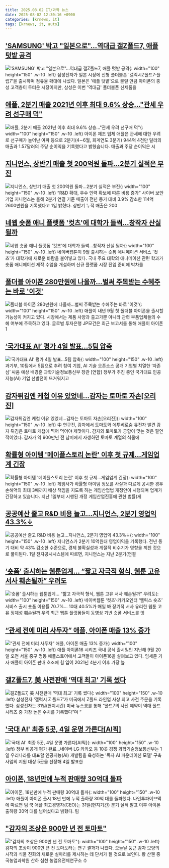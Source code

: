 ```yaml
---
title: 2025.08.02 IT/과학 뉴스
date: 2025-08-02 12:30:16 +0900
categories: [krnews, it]
tags: [krnews, it, auto]
---
```

## ['SAMSUNG' 박고 "일본으로"…역대급 갤Z폴드7, 애플 텃밭 공격](https://n.news.naver.com/mnews/article/008/0005230481)

!['SAMSUNG' 박고 "일본으로"…역대급 갤Z폴드7, 애플 텃밭 공격](https://mimgnews.pstatic.net/image/origin/008/2025/08/02/5230481.jpg?type=nf220_150){: width="100" height="150" .w-10 .left}
삼성전자가 일본 시장에 신형 폴더블폰 '갤럭시Z폴드7·플립7'을 출시하며 점유율 확대에 나섰다. 일본은 '애플 텃밭'으로 불릴 만큼 아이폰의 충성 고객층이 두터운 시장이지만, 삼성은 이번 '역대급' 폴더블폰 신제품을

## [애플, 2분기 매출 2021년 이후 최대 9.6% 상승..."관세 우려 선구매 덕"](https://n.news.naver.com/mnews/article/052/0002227568)

![애플, 2분기 매출 2021년 이후 최대 9.6% 상승..."관세 우려 선구매 덕"](https://mimgnews.pstatic.net/image/origin/052/2025/08/01/2227568.jpg?type=nf220_150){: width="100" height="150" .w-10 .left}
아이폰 제조 업체 애플은 관세에 대한 우려로 선구매가 늘어난 여파 등으로 2분기(4∼6월, 회계연도 3분기) 944억 4천만 달러의 매출과 1.57달러의 주당 순이익을 기록했다고 밝혔습니다. 매출과 주당 순이익은 시

## [지니언스, 상반기 매출 첫 200억원 돌파…2분기 실적은 부진](https://n.news.naver.com/mnews/article/366/0001097435)

![지니언스, 상반기 매출 첫 200억원 돌파…2분기 실적은 부진](https://mimgnews.pstatic.net/image/origin/366/2025/08/01/1097435.jpg?type=nf220_150){: width="100" height="150" .w-10 .left}
“R&D 확대, 우수 인력 확보에 따른 비용 증가” 사이버 보안 기업 지니언스는 올해 2분기 연결 기준 매출이 전년 동기 대비 3.9% 감소한 114억2600만원을 기록했다고 1일 밝혔다. 상반기 누적 매출은 200

## [네웹 숏폼 애니 플랫폼 '컷츠'에 대학가 들썩…창작자 산실 될까](https://n.news.naver.com/mnews/article/421/0008406413)

![네웹 숏폼 애니 플랫폼 '컷츠'에 대학가 들썩…창작자 산실 될까](https://mimgnews.pstatic.net/image/origin/421/2025/08/01/8406413.jpg?type=nf220_150){: width="100" height="150" .w-10 .left}
네이버웹툰이 9월 출시하는 숏폼 애니메이션 서비스 '컷츠'가 대학가에 새로운 바람을 불어넣고 있다. 국내 주요 대학의 애니메이션 관련 학과가 숏폼 애니메이션 제작 수업을 개설하며 신규 플랫폼 시장 진입 준비에 박차를

## [폴더블 아이폰 280만원에 나올까…벌써 주목받는 수혜주는 바로 '이것'](https://n.news.naver.com/mnews/article/011/0004516506)

![폴더블 아이폰 280만원에 나올까…벌써 주목받는 수혜주는 바로 '이것'](https://mimgnews.pstatic.net/image/origin/011/2025/08/02/4516506.jpg?type=nf220_150){: width="100" height="150" .w-10 .left}
애플이 내년 9월 첫 폴더블 아이폰을 출시할 가능성이 커지고 있다. 시장에서는 제품 사양과 출고가뿐 아니라 관련 부품업체들의 수혜 여부에 주목하고 있다. 글로벌 투자은행 JP모건은 최근 보고서를 통해 애플이 아이폰1

## [‘국가대표 AI’ 평가 4일 발표…5팀 압축](https://n.news.naver.com/mnews/article/016/0002508471)

![‘국가대표 AI’ 평가 4일 발표…5팀 압축](https://mimgnews.pstatic.net/image/origin/016/2025/08/01/2508471.jpg?type=nf220_150){: width="100" height="150" .w-10 .left}
과기부, 10팀에서 5팀으로 추려 참여 기업, AI 기술 오픈소스 공개 기업별 치열한 ‘자존심’ 싸움 예상 배경훈 과학기술정보통신부 장관 [연합] 정부가 추진 중인 국가대표 인공지능(AI) 기업 선발전이 뜨거워지고

## [감자튀김엔 케첩 이유 있었네…감자는 토마토 자손[오리진]](https://n.news.naver.com/mnews/article/366/0001097270)

![감자튀김엔 케첩 이유 있었네…감자는 토마토 자손[오리진]](https://mimgnews.pstatic.net/image/origin/366/2025/08/01/1097270.jpg?type=nf220_150){: width="100" height="150" .w-10 .left}
中 연구진, 감자에서 토마토와 에투베로숨 유전자 발견 감자 튀김은 토마토 케첩에 찍어 먹어야 제맛이다. 감자와 토마토가 궁합이 맞는 것은 필연적이었다. 감자가 약 900만년 전 남미에서 자생하던 토마토 계열의 식물에

## [확률형 아이템 '메이플스토리 논란' 이후 첫 규제…게임업계 긴장](https://n.news.naver.com/mnews/article/374/0000455356)

![확률형 아이템 '메이플스토리 논란' 이후 첫 규제…게임업계 긴장](https://mimgnews.pstatic.net/image/origin/374/2025/08/02/455356.jpg?type=nf220_150){: width="100" height="150" .w-10 .left}
게임사가 확률형 아이템 정보를 사실과 다르게 공시한 경우 손해액의 최대 3배까지 배상 책임을 지도록 하는 게임산업법 개정안이 시행되며 업계가 긴장하고 있습니다. 지난 1일부터 시행된 개정 게임산업진흥에 관한 법률(게

## [공공예산 줄고 R&D 비용 늘고…지니언스, 2분기 영업익 43.3%↓](https://n.news.naver.com/mnews/article/138/0002201938)

![공공예산 줄고 R&D 비용 늘고…지니언스, 2분기 영업익 43.3%↓](https://mimgnews.pstatic.net/image/origin/138/2025/08/01/2201938.jpg?type=nf220_150){: width="100" height="150" .w-10 .left}
지니언스가 2분기 10억원대 영업이익을 기록했다. 전년 동기 대비 약 43% 감소한 수준으로, 경제 불확실성과 계절적 비수기가 영향을 끼친 것으로 풀이된다. 1일 전자공시시스템에 따르면, 지니언스는 지난 2분기(연결

## [‘숏폼’ 출시하는 웹툰업계… “짧고 자극적 형식, 웹툰 고유 서사 훼손될까” 우려도](https://n.news.naver.com/mnews/article/366/0001097470)

![‘숏폼’ 출시하는 웹툰업계… “짧고 자극적 형식, 웹툰 고유 서사 훼손될까” 우려도](https://mimgnews.pstatic.net/image/origin/366/2025/08/02/1097470.jpg?type=nf220_150){: width="100" height="150" .w-10 .left}
네이버웹툰 ‘컷츠’·카카오엔터 ‘헬릭스 숏츠’ 서비스 출시 숏폼 이용률 70.7%… 10대 40.5%가 매일 봐 장기적 서사 유리한 웹툰 고유 정체성 훼손될까 우려 최근 웹툰 플랫폼들이 동영상 기반 숏폼 서비스를 잇

## [“관세 전에 미리 사두자” 애플, 아이폰 매출 13% 증가](https://n.news.naver.com/mnews/article/016/0002508185)

![“관세 전에 미리 사두자” 애플, 아이폰 매출 13% 증가](https://mimgnews.pstatic.net/image/origin/016/2025/08/01/2508185.jpg?type=nf220_150){: width="100" height="150" .w-10 .left}
애플 아이폰16 시리즈 국내 공식 출시일인 지난해 9월 20일 오전 서울 중구 명동 애플스토어에서 고객들이 아이폰16을 살펴보고 있다. 임세준 기자 애플이 아이폰 판매 호조에 힘 입어 2021년 4분기 이후 가장 높

## [갤Z폴드7, 美 사전판매 ‘역대 최고’ 기록 썼다](https://n.news.naver.com/mnews/article/005/0001793327)

![갤Z폴드7, 美 사전판매 ‘역대 최고’ 기록 썼다](https://mimgnews.pstatic.net/image/origin/005/2025/08/01/1793327.jpg?type=nf220_150){: width="100" height="150" .w-10 .left}
삼성전자 ‘갤럭시 Z 폴드7’가 미국에서 Z폴드 라인업 사상 최고 사전 주문을 기록했다. 삼성전자는 31일(현지시간) 미국 뉴스룸를 통해 “폴드7의 사전 예약이 역대 폴드 시리즈 중 가장 높은 수치를 기록했다”며 “

## ['국대 AI' 최종 5곳, 4일 운명 가른다[AI픽]](https://n.news.naver.com/mnews/article/001/0015543746)

!['국대 AI' 최종 5곳, 4일 운명 가른다[AI픽]](https://mimgnews.pstatic.net/image/origin/001/2025/08/01/15543746.jpg?type=nf220_150){: width="100" height="150" .w-10 .left}
정부 비공개 평가 완료…네이버·LG·카카오 등 10곳 경쟁 과학기술정보통신부는 1일 우리나라를 대표할 인공지능(AI) 개발팀을 육성하는 '독자 AI 파운데이션 모델' 구축 사업의 지원 대상 5곳을 선정해 4일 발표한

## [아이폰, 18년만에 누적 판매량 30억대 돌파](https://n.news.naver.com/mnews/article/092/0002384393)

![아이폰, 18년만에 누적 판매량 30억대 돌파](https://mimgnews.pstatic.net/image/origin/092/2025/08/01/2384393.jpg?type=nf220_150){: width="100" height="150" .w-10 .left}
애플이 아이폰 출시 18년 만에 누적 출하량 30억 대를 돌파했다. 나인투파이브맥에 따르면 팀 쿡 애플 최고경영자(CEO)는 31일(현지기간) 분기 실적 발표 이후 아이폰 출하량 30억 대를 넘어섰다고 밝혔다. 팀

## ["감자의 조상은 900만 년 전 토마토"](https://n.news.naver.com/mnews/article/584/0000033669)

!["감자의 조상은 900만 년 전 토마토"](https://mimgnews.pstatic.net/image/origin/584/2025/08/01/33669.jpg?type=nf220_150){: width="100" height="150" .w-10 .left}
감자의 조상이 900만 년 전 토마토라는 연구 결과가 나왔다. 오늘날 둥근 감자 모양의 시작과 식물 진화의 새로운 실마리를 제시하는 데 단서가 될 것으로 보인다. 황 산웬 중국농업과학원 산하 심천 농업유전체연구소 수

